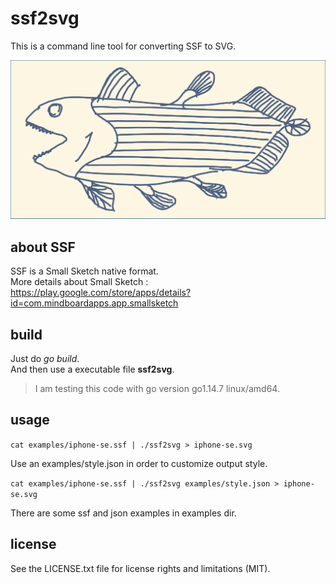 
# ssf2svg

This is a command line tool for converting SSF to SVG.

![Coelacanth SVG](https://github.com/mindboard/ssf2svg/blob/main/examples/coelacanth.svg)


## about SSF

SSF is a Small Sketch native format.  
More details about Small Sketch :  
https://play.google.com/store/apps/details?id=com.mindboardapps.app.smallsketch


## build

Just do _go build_.  
And then use a executable file __ssf2svg__.

> I am testing this code with go version go1.14.7 linux/amd64.


## usage

`cat examples/iphone-se.ssf | ./ssf2svg > iphone-se.svg`

Use an examples/style.json in order to customize output style.

`cat examples/iphone-se.ssf | ./ssf2svg examples/style.json > iphone-se.svg`


There are some ssf and json examples in examples dir.



## license

See the LICENSE.txt file for license rights and limitations (MIT).


